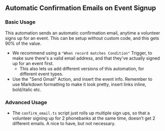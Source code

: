 ## Automatic Confirmation Emails on Event Signup

### Basic Usage
This automation sends an automatic confirmation email, anytime a volunteer signs up for an event. This can be setup without custom code, and this gets 90% of the value.
- We recommend using a `"When record matches Condition"` Trigger, to make sure there's a valid email address, and that they've actually signed up for an event first.
    - This also lets us add different versions of this automation, for different event types.
- Use the "Send Gmail" Action, and insert the event info. Remember to use Markdown formatting to make it look pretty, insert links inline, bold/italic etc.
### Advanced Usage
- The `confirm_email.ts` script just rolls up multiple sign ups, so that a volunteer signing up for 2 phonebanks at the same time, doesn't get 2 different emails. A nice to have, but not necessary.